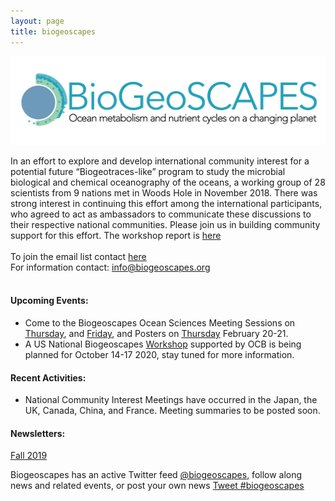 ```yaml
---
layout: page
title: biogeoscapes
---
```

<img src="biogeoscapes-04_cropped.png">

In an effort to explore and develop international community interest for a potential future “Biogeotraces-like” program to study the microbial biological and chemical oceanography of the oceans, a working group of 28 scientists from 9 nations met in Woods Hole in November 2018. There was strong interest in continuing this effort among the international participants, who agreed to act as ambassadors to communicate these discussions to their respective national communities. Please join us in building community support for this effort. The workshop report is <a href="https://drive.google.com/file/d/1EjIE4Fz2edd_hmusaaio-JHQQaDazGYn/view?usp=sharing"> here</a><br>
<br>
To join the email list contact <a href="mailto:mzawoysky@whoi.edu">here</a><br>
For information contact: <a href="mailto:info@biogeoscapes.org">info@biogeoscapes.org</a><br>
<br>

#### Upcoming Events:
* Come to the Biogeoscapes Ocean Sciences Meeting Sessions on [Thursday](https://agu.confex.com/agu/osm20/meetingapp.cgi/Session/93195), and [Friday](https://agu.confex.com/agu/osm20/meetingapp.cgi/Session/93199), and Posters on [Thursday](https://agu.confex.com/agu/osm20/meetingapp.cgi/Session/84717) February 20-21.
* A US National Biogeoscapes [Workshop](https://www.us-ocb.org/ocb-scoping-workshop-laying-the-foundation-for-a-potential-future-biogeoscapes-program/) supported by OCB is being planned for October 14-17 2020, stay tuned for more information. 

#### Recent Activities:
* National Community Interest Meetings have occurred in the Japan, the UK, Canada, China, and France. Meeting summaries to be posted soon.

#### Newsletters:
[Fall 2019](biogeoscapes/_newsletter/2019-07-15-newsletter.md)

Biogeoscapes has an active Twitter feed [@biogeoscapes](https://twitter.com/biogeoscapes), follow along news and related events, or post your own news <a href="https://twitter.com/intent/tweet?button_hashtag=biogeoscapes&ref_src=twsrc%5Etfw" class="twitter-hashtag-button" data-show-count="false">Tweet #biogeoscapes</a><script async src="https://platform.twitter.com/widgets.js" charset="utf-8"></script>

